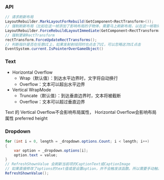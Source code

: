 ### API

``` csharp
// 请求刷新布局
LayoutRebuilder.MarkLayoutForRebuild(GetComponent<RectTransform>());
// 强制刷新布局（比如在这一帧添加了影响布局的子物体，需要马上刷新布局，以在这一帧取得某些子物体在新布局中的正确位置，否则布局下一帧才刷新，那得到的值就错误）
LayoutRebuilder.ForceRebuildLayoutImmediate(GetComponent<RectTransform>());
// 强制更新RectTransform
rectTransform.ForceUpdateRectTransforms();
// 判断指针是否在任意UI上，如果发射射线同时也点击了UI，可以忽略这次UI点击
EventSystem.current.IsPointerOverGameObject()
```

### Text

-   Horizontal Overflow
    -   Wrap（默认值）：到达水平边界时，文字将自动换行
    -   Overflow：文本可以超出水平边界
-   Vertical WrapMode
    -   Truncate（默认值）：到达垂直边界时，文本将被截断
    -   Overflow：文本可以超过垂直边界

Text 的 Vertical Overflow不会影响布局属性，  Horizontal Overflow会影响布局属性 preferred height

### Dropdown

```c#
for (int i = 0, length = _dropdown.options.Count; i < length; i++)
{
    var option = _dropdown.options[i];
    option.text = value;
}
// RefreshShownValue 会刷新当前项的CaptionText或CaptionImage
// 如果直接修改了options的text值或是设置option，并不会触发该函数。所以需要手动触发
RefreshShownValue();
```

